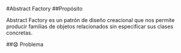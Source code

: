 #Abstract Factory
##Propósito

Abstract Factory es un patrón de diseño creacional que nos permite producir familias de objetos relacionados sin especificar sus clases concretas.

##:anguished: Problema